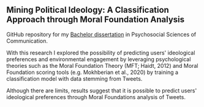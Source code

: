 ## Mining Political Ideology: A Classification Approach through Moral Foundation Analysis 
GitHub repository for my [Bachelor dissertation](https://github.com/edoardo-lucini/Twitter-Mining-Political-Ideology/blob/main/thesis.pdf) in Psychosocial Sciences of Communication. 

With this research I explored the possibility of predicting users' ideological preferences and environmental engagement by leveraging psychological theories such as the Moral Foundation Theory (MFT; Haidt, 2012) and Moral Foundation scoring tools (e.g. Mokhberian et al., 2020) by training a classification model with data stemming from Tweets.

Although there are limits, results suggest that it is possible to predict users' ideological preferences through Moral Foundations analysis of Tweets.

